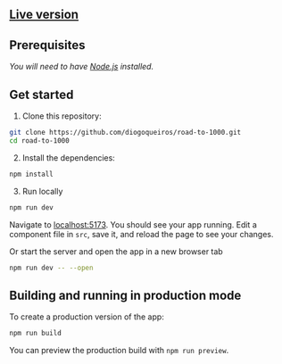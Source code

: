 ## [Live version](https://road-to-1000.pages.dev/)

## Prerequisites
*You will need to have [Node.js](https://nodejs.org) installed.*

## Get started

1. Clone this repository:
```bash
git clone https://github.com/diogoqueiros/road-to-1000.git
cd road-to-1000
```

2. Install the dependencies:

```bash
npm install
```

3. Run locally

```bash
npm run dev
```

Navigate to [localhost:5173](http://localhost:5173). You should see your app running. Edit a component file in `src`, save it, and reload the page to see your changes.

Or start the server and open the app in a new browser tab

```bash
npm run dev -- --open
```


## Building and running in production mode

To create a production version of the app:

```bash
npm run build
```

You can preview the production build with `npm run preview`.
